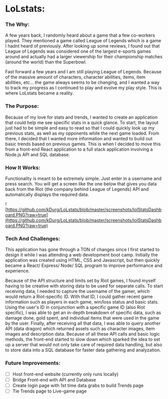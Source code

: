 # LoLstats:

### The Why:

A few years back, I randomly heard about a game that a few co-workers played. They mentioned a game called League of Legends which is a game I hadnt heard of previously. After looking up some reviews, I found out that League of Legends was considered one of the largest e-sports games around and actually had a larger viewership for their championship matches (around the world) than the Superbowl. 

Fast forward a few years and I am still playing League of Legends. Because of the massive amount of characters, character abilities, items, item abilities, etc... the game always seems to be changing, and I wanted a way to track my progress as I continued to play and evolve my play style. This is where LoLstats became a reality.

### The Purpose:

Because of my love for stats and trends, I wanted to create an application that could help me see specific stats in a quick glance. To start, the layout just had to be simple and easy to read so that I could quickly look up my previous stats, as well as my opponents while the next game loaded. From there, I decided that I wanted more information and wanted to build out basic trends based on previous games. This is when I decided to move this from a front-end React application to a full stack application involving a Node.js API and SQL database. 

### How It Works:

Functionality is meant to be extremely simple. Just enter in a username and press search. You will get a screen like the one below that gives you data back from the Riot (the company behind League of Legends) API and automatically displays the required data. 

![https://github.com/kDurg/LoLstats/blob/master/screenshots/lolStatsDashboard.PNG?raw=true](https://github.com/kDurg/LoLstats/blob/master/screenshots/lolStatsDashboard.PNG?raw=true)

### Tech And Challenges:

This application has gone through a TON of changes since I first started to design it while I was attending a web development boot camp. Initially the application was created using HTML, CSS and Javascript, but then quickly became a React/ Express/ Node/ SQL program to improve performance and experience. 

Because of the API structure and limits set by Riot games, I found myself having to be creative with storing data to be used for separate calls. To start receiving data, I needed to capture the username of the gamer, which would return a Riot-specific ID. With that ID, I could gather recent game information such as players in each game, win/loss status and basic stats. Using the user's ID in conjunction with a specific game ID (also Riot specific), I was able to get an in-depth breakdown of specific data, such as damage done, gold spent, and individual items that were used in the game by the user. Finally, after receiving all that data, I was able to query another API (data dragon) which returned assets such as character images, item images and description data. Because of all these API calls and basic logic methods, the front-end started to slow down which sparked the idea to set up a server that would not only take care of required data handling, but also to store data into a SQL database for faster data gathering and analyzation. 

### Future Improvements:

- [ ]  Host front-end website (currently only runs locally)
- [ ]  Bridge Front-end with API and Database
- [ ]  Create login page with 1st time data grabs to build Trends page
- [ ]  Tie Trends page to Live-game page